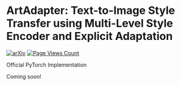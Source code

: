 # ArtAdapter: Text-to-Image Style Transfer using Multi-Level Style Encoder and Explicit Adaptation

[![arXiv](https://img.shields.io/badge/arXiv-2311.16973-b31b1b.svg)]([https://arxiv.org/pdf/2311.16973.pdf](https://arxiv.org/abs/2312.02109)https://arxiv.org/abs/2312.02109)
[![Page Views Count](https://badges.toozhao.com/badges/01HGX44PR4N6ZJPR9Q5R646VGJ/blue.svg)](https://badges.toozhao.com/stats/01HGX44PR4N6ZJPR9Q5R646VGJ "Get your own page views count badge on badges.toozhao.com")

Official PyTorch Implementation

Coming soon!

